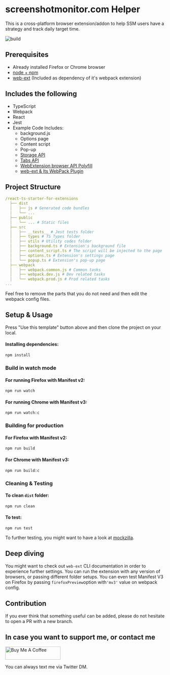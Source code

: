 # screenshotmonitor.com Helper

This is a cross-platform browser extension/addon to help SSM users have a strategy and track daily target time.

![build](https://github.com/mcanvar/react-ts-starter-for-extensions/workflows/build/badge.svg)

## Prerequisites

- Already installed Firefox or Chrome browser
- [node + npm](https://nodejs.org/)
- [web-ext](https://extensionworkshop.com/documentation/develop/getting-started-with-web-ext/) (Included as dependency of it's webpack extension)

## Includes the following

- TypeScript
- Webpack
- React
- Jest
- Example Code Includes:
  - background.js
  - Options page
  - Content script
  - Pop-up
  - [Storage API](https://developer.mozilla.org/en-US/docs/Mozilla/Add-ons/WebExtensions/API/storage/local)
  - [Tabs API](https://developer.mozilla.org/en-US/docs/Mozilla/Add-ons/WebExtensions/API/tabs)
  - [WebExtension browser API Polyfill](https://github.com/mozilla/webextension-polyfill)
  - [web-ext & Its WebPack Plugin](https://github.com/mozilla/web-ext)

## Project Structure

```yaml
/react-ts-starter-for-extensions
  ├── dist
  │   ├── js # Generated code bundles
  │   └── ...
  ├── public
  │   └── ... # Static files
  ├── src
  │   ├── __tests__ # Jest tests folder
  │   ├── types # TS Types folder
  │   ├── utils # Utility codes folder
  │   ├── background.ts # Extension's background file
  │   ├── content_script.ts # The script will be injected to the page
  │   ├── options.ts # Extension's settings page
  │   └── popup.ts # Extension's pop-up page
  ├── webpack
  │   ├── webpack.common.js # Common tasks
  │   ├── webpack.dev.js # Dev related tasks
  │   └── webpack.prod.js # Prod related tasks
...
```

Feel free to remove the parts that you do not need and
then edit the webpack config files.

## Setup & Usage

Press "Use this template" button above and then clone the project on your local.

#### Installing dependencies:

```
npm install
```

### Build in watch mode

#### For running Firefox with Manifest v2:

```
npm run watch
```

#### For running Chrome with Manifest v3:

```
npm run watch:c
```

### Building for production

#### For Firefox with Manifest v2:

```
npm run build
```

#### For Chrome with Manifest v3:

```
npm run build:c
```

### Cleaning & Testing

#### To clean `dist` folder:

```
npm run clean
```

#### To test:

```
npm run test
```

To further testing, you might want to have a look
at [mockzilla](https://lusito.github.io/mockzilla-webextension/setup.html).

## Deep diving

You might want to check out `web-ext` CLI documentation in order to experience
further settings. You can run the extension with any version of browsers,
or passing different folder setups. You can even test Manifest V3 on Firefox by
passing `firefoxPreview`option with`'mv3'` value on webpack config.

## Contribution

If you ever think that something useful can be added, please do not
hesitate to open a PR with a new branch.

## In case you want to support me, or contact me

<a href="https://www.buymeacoffee.com/mcanvar" target="_blank"><img src="https://cdn.buymeacoffee.com/buttons/default-orange.png" alt="Buy Me A Coffee" height="41" width="174"></a>

You can always text me via Twitter DM.
